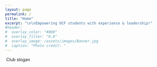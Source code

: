 ```yaml
---
layout: page
permalink: /
title: "Home"
excerpt: "\n\nEmpowering UCF students with experience & leadership!"
#header:
#  overlay_color: "#000"
#  overlay_filter: "0.0"
#  overlay_image: /assets/images/Banner.jpg
#  caption: "Photo credit: "
---
```

<img href="/assests/images/Banner.jpg">
Club slogan
